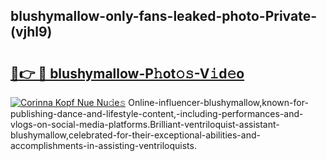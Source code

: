 ## blushymallow-only-fans​-leaked-photo​-Private-(vjhl9)


# <h2><a href="https://mediaupload.pro?title=blushymallow&ref=git">🔗👉 🔴 blushymallow-P𝚑ot𝚘𝚜-V𝚒d𝚎o</a></h2>

[![Corinna Kopf Nue Nu𝚍e𝚜](https://i.imgur.com/0qMVB7G.gif)](https://mediaupload.pro?title=blushymallow&ref=git)
Online-influencer-blushymallow,known-for-publishing-dance-and-lifestyle-content,-including-performances-and-vlogs-on-social-media-platforms.Brilliant-ventriloquist-assistant-blushymallow,celebrated-for-their-exceptional-abilities-and-accomplishments-in-assisting-ventriloquists.  